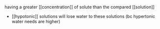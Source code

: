 having a greater [[concentration]] of solute than the compared [[solution]]
- [[hypotonic]] solutions will lose water to these solutions (bc hypertonic water needs are higher)